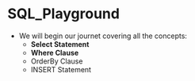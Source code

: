 # SQL_Playground

* We will begin our journet covering all the concepts:
  * **Select Statement**
  * **Where Clause**
  * OrderBy Clause
  * INSERT Statement






